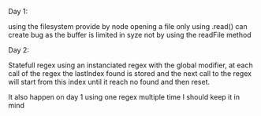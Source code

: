 Day 1:

using the filesystem provide by node opening a file only using .read() can create bug as the buffer is limited in syze 
not by using the readFile method

Day 2:

Statefull regex using an instanciated regex with the global modifier, at each call of the regex the lastIndex found is 
stored and the next call to the regex will start from this index until it reach no found and then reset.
  
It also happen on day 1 using one regex multiple time I should keep it in mind
